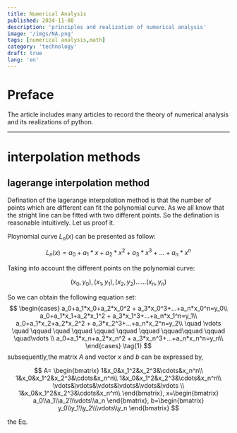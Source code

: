 ```yaml
---
title: Numerical Analysis 
published: 2024-11-08
description: 'principles and realization of numerical analysis'
image: '/imgs/NA.png'
tags: [numerical analysis,math]
category: 'technology'
draft: true 
lang: 'en'
---
```

# Preface

The article includes many articles to record the theory of numerical analysis and its realizations of python.

---

# interpolation methods

## lagerange interpolation method

Defination of the lagerange interpolation method is that the number of points which are different can fit the polynomial curve. As we all know that the stright line can be fitted with two different points. So the defination is reasonable intuitively. Let us proof it.

Ploynomial curve $L_n(x)$ can be presented as follow:

$$
L_n(x) = a_0+a_1*x+a_2*x^2 + a_3*x^3+...+a_n*x^n
$$

Taking into account the different points on the polynomial curve:

$$
(x_0,y_0),(x_1,y_1),(x_2,y_2)......(x_n,y_n)
$$

So we can obtain the following equation set:
$$
\begin{cases}
a_0+a_1*x_0+a_2*x_0^2 + a_3*x_0^3+...+a_n*x_0^n=y_0\\
a_0+a_1*x_1+a_2*x_1^2 + a_3*x_1^3+...+a_n*x_1^n=y_1\\
a_0+a_1*x_2+a_2*x_2^2 + a_3*x_2^3+...+a_n*x_2^n=y_2\\
\quad \vdots \quad \qquad \quad \qquad \qquad \qquad \qquad \qquad\qquad \qquad \quad\vdots  \\
a_0+a_1*x_n+a_2*x_n^2 + a_3*x_n^3+...+a_n*x_n^n=y_n\\
\end{cases}
\tag{1}
$$
subsequently,the matrix $A$ and vector $x$ and $b$ can be expressed by,

$$
A=
\begin{bmatrix}
1&x_0&x_1^2&x_2^3&\cdots&x_n^n\\
1&x_0&x_1^2&x_2^3&\cdots&x_n^n\\
1&x_0&x_1^2&x_2^3&\cdots&x_n^n\\
\vdots&\vdots&\vdots&\vdots&\vdots&\vdots \\
1&x_0&x_1^2&x_2^3&\cdots&x_n^n\\
\end{bmatrix},
x=\begin{bmatrix}
a_0\\a_1\\a_2\\\vdots\\a_n
\end{bmatrix},
b=\begin{bmatrix}
y_0\\y_1\\y_2\\\vdots\\y_n
\end{bmatrix}
$$

the Eq.

